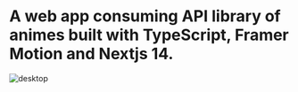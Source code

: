 # A web app consuming API library of animes built with TypeScript, Framer Motion and Nextjs 14.

![desktop](https://github.com/andressagabrielle21/anime-vault/assets/25774210/87e71baa-453a-47b4-8e5a-c49a03341d05)
